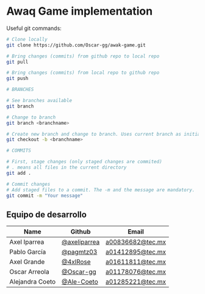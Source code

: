# Awaq Game implementation

Useful git commands:

```bash
# Clone locally
git clone https://github.com/Oscar-gg/awak-game.git

# Bring changes (commits) from github repo to local repo
git pull

# Bring changes (commits) from local repo to github repo
git push

# BRANCHES

# See branches available
git branch

# Change to branch
git branch <branchname>

# Create new branch and change to branch. Uses current branch as initial point.
git checkout -b <branchname>

# COMMITS

# First, stage changes (only staged changes are commited)
# . means all files in the current directory
git add .

# Commit changes
# Add staged files to a commit. The -m and the message are mandatory.
git commit -m "Your message"
```

## Equipo de desarrollo

| Name | Github | Email |
| --- | --- | --- |
| Axel Iparrea | [@axeliparrea](https://github.com/axeliparrea) | a00836682@tec.mx |
| Pablo García | [@pagmtz03](https://github.com/pagmtz03) | a01412895@tec.mx |
| Axel Grande | [@4xlRose](https://github.com/4xlRose) | a01611811@tec.mx |
| Oscar Arreola | [@Oscar-gg](https://github.com/Oscar-gg) | a01178076@tec.mx |
| Alejandra Coeto | [@Ale-Coeto](https://github.com/AleCoeto) | a01285221@tec.mx |
